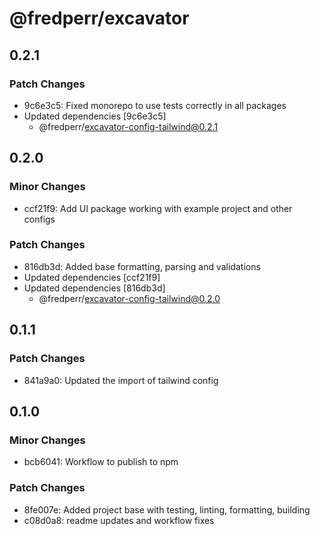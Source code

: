 # @fredperr/excavator

## 0.2.1

### Patch Changes

- 9c6e3c5: Fixed monorepo to use tests correctly in all packages
- Updated dependencies [9c6e3c5]
  - @fredperr/excavator-config-tailwind@0.2.1

## 0.2.0

### Minor Changes

- ccf21f9: Add UI package working with example project and other configs

### Patch Changes

- 816db3d: Added base formatting, parsing and validations
- Updated dependencies [ccf21f9]
- Updated dependencies [816db3d]
  - @fredperr/excavator-config-tailwind@0.2.0

## 0.1.1

### Patch Changes

- 841a9a0: Updated the import of tailwind config

## 0.1.0

### Minor Changes

- bcb6041: Workflow to publish to npm

### Patch Changes

- 8fe007e: Added project base with testing, linting, formatting, building
- c08d0a8: readme updates and workflow fixes
